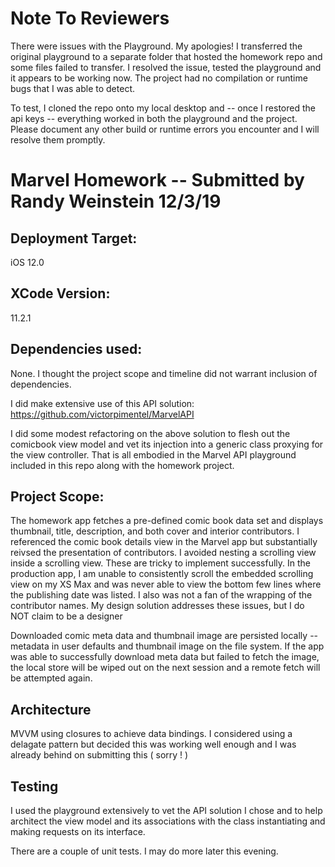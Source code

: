 # Note To Reviewers
There were issues with the Playground. My apologies! I transferred the original playground to a separate folder that hosted the homework repo and some files failed to transfer. I resolved the issue, tested the playground and it appears to be working now. The project had no compilation or runtime bugs that I was able to detect. 

To test, I cloned the repo onto my local desktop and -- once I restored the api keys -- everything worked in both the playground and the project. Please document any other build or runtime errors you encounter and I will resolve them promptly.


# Marvel Homework -- Submitted by Randy Weinstein 12/3/19

## Deployment Target: 
iOS 12.0

## XCode Version:
11.2.1

## Dependencies used:
None. I thought the project scope and timeline did not warrant inclusion of dependencies.

I did make extensive use of this API solution: 
https://github.com/victorpimentel/MarvelAPI

I did some modest refactoring on the above solution to flesh out the comicbook view model and vet its injection into a generic class proxying for the view controller. That is all embodied in the Marvel API playground included in this repo along with the homework project. 

## Project Scope:
The homework app fetches a pre-defined comic book data set and displays thumbnail, title, description, and both cover and interior contributors. I referenced the comic book details view in the Marvel app but substantially reivsed the presentation of contributors. I avoided nesting a scrolling view inside a scrolling view. These are tricky to implement successfully. In the production app, I am unable to consistently scroll the embedded scrolling view on my XS Max and was never able to view the bottom few lines where the publishing date was listed. I also was not a fan of the wrapping of the contributor names. My design solution addresses these issues, but I do NOT claim to be a designer

Downloaded comic meta data and thumbnail image are persisted locally -- metadata in user defaults and thumbnail image on the file system. If the app was able to successfully download meta data but failed to fetch the image, the local store will be wiped out on the next session and a remote fetch will be attempted again. 

## Architecture
MVVM using closures to achieve data bindings. I considered using a delagate pattern but decided this was working well enough and I was already behind on submitting this ( sorry ! )

## Testing 
I used the playground extensively to vet the API solution I chose and to help architect the view model and its associations with the class instantiating and making requests on its interface.

There are a couple of unit tests. I may do more later this evening. 

